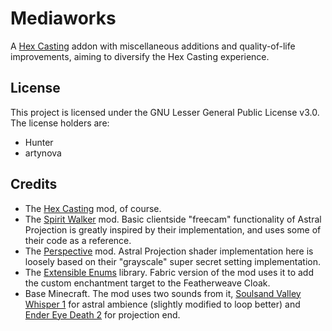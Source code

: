 # Mediaworks

A [Hex Casting](https://github.com/gamma-delta/HexMod) addon with miscellaneous additions and quality-of-life
improvements, aiming to diversify the Hex Casting experience.

## License

This project is licensed under the GNU Lesser General Public License v3.0. The license holders are:

- Hunter
- artynova

## Credits

- The [Hex Casting](https://github.com/gamma-delta/HexMod) mod, of course.
- The [Spirit Walker](https://github.com/BasiqueEvangelist/SpiritWalker) mod. Basic clientside "freecam" functionality
  of Astral Projection is greatly inspired by their implementation, and uses some of their code as a reference.
- The [Perspective](https://github.com/MCLegoMan/Perspective) mod. Astral Projection shader implementation here is
  loosely based on their "grayscale" super secret setting implementation.
- The [Extensible Enums](https://github.com/Fuzss/extensibleenums) library. Fabric version of the mod uses it to add the
  custom enchantment target to the Featherweave Cloak.
- Base Minecraft. The mod uses two sounds from
  it, [Soulsand Valley Whisper 1](https://minecraft.fandom.com/wiki/Ambience) for astral ambience (slightly modified to
  loop better) and [Ender Eye Death 2](https://minecraft.fandom.com/wiki/Category:Eye_of_ender_sounds) for projection
  end.
